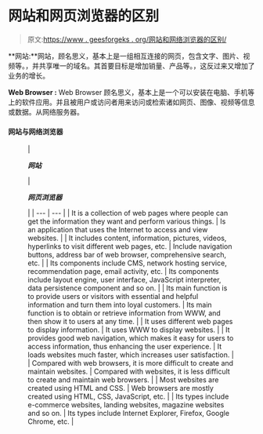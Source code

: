 # 网站和网页浏览器的区别

> 原文:[https://www . geesforgeks . org/网站和网络浏览器的区别/](https://www.geeksforgeeks.org/difference-between-website-and-web-browser/)

**网站:**网站，顾名思义，基本上是一组相互连接的网页，包含文字、图片、视频等。，并共享唯一的域名。其首要目标是增加销量、产品等。，这反过来又增加了业务的增长。

**Web Browser :** Web Browser 顾名思义，基本上是一个可以安装在电脑、手机等上的软件应用。并且被用户或访问者用来访问或检索诸如网页、图像、视频等信息或数据。从网络服务器。

#### 网站与网络浏览器

<figure class="table">

| 

***网站***

 | 

***网页浏览器***

 |
| --- | --- |
| It is a collection of web pages where people can get the information they want and perform various things. | Is an application that uses the Internet to access and view websites. |
| It includes content, information, pictures, videos, hyperlinks to visit different web pages, etc. | Include navigation buttons, address bar of web browser, comprehensive search, etc. |
| Its components include CMS, network hosting service, recommendation page, email activity, etc. | Its components include layout engine, user interface, JavaScript interpreter, data persistence component and so on. |
| Its main function is to provide users or visitors with essential and helpful information and turn them into loyal customers. | Its main function is to obtain or retrieve information from WWW, and then show it to users at any time. |
| It uses different web pages to display information. | It uses WWW to display websites. |
| It provides good web navigation, which makes it easy for users to access information, thus enhancing the user experience. | It loads websites much faster, which increases user satisfaction. |
| Compared with web browsers, it is more difficult to create and maintain websites. | Compared with websites, it is less difficult to create and maintain web browsers. |
| Most websites are created using HTML and CSS. | Web browsers are mostly created using HTML, CSS, JavaScript, etc. |
| Its types include e-commerce websites, landing websites, magazine websites and so on. | Its types include Internet Explorer, Firefox, Google Chrome, etc. |

</figure>